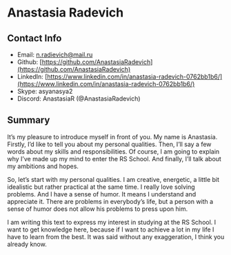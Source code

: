 # Anastasia Radevich

## Contact Info

+ Email: [n.radievich@mail.ru](n.radievich@mail.ru)
+ Github: [https://github.com/AnastasiaRadevich](https://github.com/AnastasiaRadevich)
+ LinkedIn: [https://www.linkedin.com/in/anastasia-radevich-0762bb1b6/](https://www.linkedin.com/in/anastasia-radevich-0762bb1b6/)
+ Skype: asyanasya2
+ Discord: AnastasiaR (@AnastasiaRadevich)

## Summary

It’s my pleasure to introduce myself in front of you. My name is Anastasia. Firstly, I’d like to tell you about my personal qualities. Then, I’ll say a few words about my skills and responsibilities. Of course, I am going to explain why I’ve made up my mind to enter the RS School. And finally, I’ll talk about my ambitions and hopes.

So, let’s start with my personal qualities. I am creative, energetic, a little bit idealistic but rather practical at the same time. I really love solving problems. And I have a sense of humor. It means I understand and appreciate it. There are problems in everybody’s life, but a person with a sense of humor does not allow his problems to press upon him.

I am writing this text to express my interest in studying at the RS School. I want to get knowledge here, because if I want to achieve a lot in my life I have to learn from the best. It was said without any exaggeration, I think you already know.